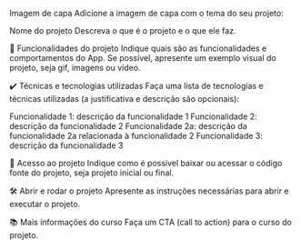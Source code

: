 Imagem de capa
Adicione a imagem de capa com o tema do seu projeto:

Nome do projeto
Descreva o que é o projeto e o que ele faz. 

🔨 Funcionalidades do projeto
Indique quais são as funcionalidades e comportamentos do App. 
Se possível, apresente um exemplo visual do projeto, seja gif, imagens ou vídeo. 

✔️ Técnicas e tecnologias utilizadas
Faça uma lista de tecnologias e técnicas utilizadas (a justificativa e descrição são opcionais):

Funcionalidade 1: descrição da funcionalidade 1
Funcionalidade 2: descrição da funcionalidade 2
Funcionalidade 2a: descrição da funcionalidade 2a relacionada à funcionalidade 2
Funcionalidade 3: descrição da funcionalidade 3

📁 Acesso ao projeto
Indique como é possível baixar ou acessar o código fonte do projeto, seja projeto inicial ou final. 

🛠️ Abrir e rodar o projeto
Apresente as instruções necessárias para abrir e executar o projeto. 

📚 Mais informações do curso
Faça um CTA (call to action) para o curso do projeto. 